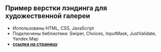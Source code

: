 ## Пример верстки лэндинга для художественной галереи 

- Использованы HTML, CSS, JavaScript
- Подключены библиотеки: Swiper, Choices, InputMask, JustValidate, Yandex.Map
- [**ссылка на страницу**](https://keldrad.github.io/portfolio-gallery/)

